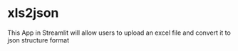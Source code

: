 # xls2json
This App in Streamlit will allow users to upload an excel file and convert it to json structure format
